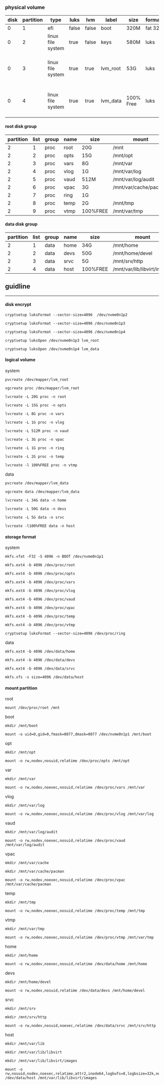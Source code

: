### physical volume
| disk | partition | type              | luks  | lvm   | label    | size      | format | mount                      |
| ---- | --------- | ----------------- | ----- | ----- | -------- | --------- | ------ | -------------------------- |
| 0    | 1         | efi               | false | false | boot     | 320M      | fat 32 | /boot                      |
| 0    | 2         | linux file system | true  | false | keys     | 580M      | luks   | none                       |
| 0    | 3         | linux file system | true  | true  | lvm_root | 53G       | luks   | see logical layout point 1 |
| 0    | 4         | linux file system | true  | true  | lvm_data | 100% Free | luks   | see logical layout point 1 |

#### root disk group

| partition | list | group | name | size | mount                    | format |
| --------- | ---- | ----- | ---- | ---- | -------------------------| ------ |
| 2         | 1    | proc  | root | 20G  | /mnt                     | ext4   |
| 2         | 2    | proc  | opts | 15G  | /mnt/opt                 | ext4   |
| 2         | 3    | proc  | vars | 8G   | /mnt/var                 | ext4   |
| 2         | 4    | proc  | vlog | 1G   | /mnt/var/log             | ext4   |
| 2         | 5    | proc  | vaud | 512M | /mnt/var/log/audit       | ext4   |
| 2         | 6    | proc  | vpac | 3G   | /mnt/var/cache/pacman    | ext4   |
| 2         | 7    | proc  | ring | 1G   |                          | ext4   |
| 2         | 8    | proc  | temp | 2G   | /mnt/tmp                 | ext4   |
| 2         | 9    | proc  | vtmp | 100%FREE    | /mnt/var/tmp      | ext4   |

#### data disk group

| partition | list | group | name | size     | mount                       | format |
| --------- | ---- | ----- | ---- | -------- | ----------------------------| ------ |
| 2         | 1    | data  | home | 34G      | /mnt/home                   | ext4   |
| 2         | 2    | data  | devs | 50G      | /mnt/home/devel             | ext4   |
| 2         | 3    | data  | srvc | 5G       | /mnt/srv/http               | ext4   |
| 2         | 4    | data  | host | 100%FREE | /mnt/var/lib/libvirt/images | xfs    |

## guidline
---
#### disk encrypt
```
cryptsetup luksFormat --sector-size=4096  /dev/nvme0n1p2
```

```
cryptsetup luksFormat --sector-size=4096 /dev/nvme0n1p3
```

```
cryptsetup luksFormat --sector-size=4096 /dev/nvme0n1p4
```

```
cryptsetup luksOpen /dev/nvme0n1p3 lvm_root
```

```
cryptsetup luksOpen /dev/nvme0n1p4 lvm_data
```

#### logical volume
system

```
pvcreate /dev/mapper/lvm_root
```

```
vgcreate proc /dev/mapper/lvm_root
```

```
lvcreate -L 20G proc -n root
```

```
lvcreate -L 15G proc -n opts
```

```
lvcreate -L 8G proc -n vars
```

```
lvcreate -L 1G proc -n vlog
```

```
lvcreate -L 512M proc -n vaud
```

```
lvcreate -L 3G proc -n vpac
```

```
lvcreate -L 1G proc -n ring
```

```
lvcreate -L 2G proc -n temp
```

```
lvcreate -l 100%FREE proc -n vtmp
```

data

```
pvcreate /dev/mapper/lvm_data
```

```
vgcreate data /dev/mapper/lvm_data
```

```
lvcreate -L 34G data -n home
```

```
lvcreate -L 50G data -n devs
```

```
lvcreate -L 5G data -n srvc
```

```
lvcreate -l100%FREE data -n host
```

#### storage format
system

```
mkfs.vfat -F32 -S 4096 -n BOOT /dev/nvme0n1p1
```

```
mkfs.ext4 -b 4096 /dev/proc/root
```

```
mkfs.ext4 -b 4096 /dev/proc/opts
```

```
mkfs.ext4 -b 4096 /dev/proc/vars
```

```
mkfs.ext4 -b 4096 /dev/proc/vlog
```

```
mkfs.ext4 -b 4096 /dev/proc/vaud
```

```
mkfs.ext4 -b 4096 /dev/proc/vpac
```

```
mkfs.ext4 -b 4096 /dev/proc/temp
```

```
mkfs.ext4 -b 4096 /dev/proc/vtmp
```

```
cryptsetup luksFormat --sector-size=4096 /dev/proc/ring
```

data

```
mkfs.ext4 -b 4096 /dev/data/home
```

```
mkfs.ext4 -b 4096 /dev/data/devs
```

```
mkfs.ext4 -b 4096 /dev/data/srvc
```

```
mkfs.xfs -s size=4096 /dev/data/host
```



#### mount partition

root

```
mount /dev/proc/root /mnt
```

boot
```
mkdir /mnt/boot
```

```
mount -o uid=0,gid=0,fmask=0077,dmask=0077 /dev/nvme0n1p1 /mnt/boot
```

opt
```
mkdir /mnt/opt
```

```
mount -o rw,nodev,nosuid,relatime /dev/proc/opts /mnt/opt
```

var
```
mkdir /mnt/var
```

```
mount -o rw,nodev,noexec,nosuid,relatime /dev/proc/vars /mnt/var
```

vlog
```
mkdir /mnt/var/log
```

```
mount -o rw,nodev,noexec,nosuid,relatime /dev/proc/vlog /mnt/var/log
```

vaud
```
mkdir /mnt/var/log/audit
```

```
mount -o rw,nodev,noexec,nosuid,relatime /dev/proc/vaud /mnt/var/log/audit
```

vpac
```
mkdir /mnt/var/cache
```

```
mkdir /mnt/var/cache/pacman
```

```
mount -o rw,nodev,noexec,nosuid,relatime /dev/proc/vpac /mnt/var/cache/pacman
```

temp
```
mkdir /mnt/tmp
```

```
mount -o rw,nodev,noexec,nosuid,relatime /dev/proc/temp /mnt/tmp
```

vtmp
```
mkdir /mnt/var/tmp
```

```
mount -o rw,nodev,noexec,nosuid,relatime /dev/proc/vtmp /mnt/var/tmp
```

home
```
mkdir /mnt/home
```

```
mount -o rw,nodev,noexec,nosuid,relatime /dev/data/home /mnt/home
```

devs
```
mkdir /mnt/home/devel
```

```
mount -o rw,nodev,nosuid,relatime /dev/data/devs /mnt/home/devel
```

srvc
```
mkdir /mnt/srv
```
```
mkdir /mnt/srv/http
```

```
mount -o rw,nodev,nosuid,noexec,relatime /dev/data/srvc /mnt/srv/http
```


host
```
mkdir /mnt/var/lib
```
```
mkdir /mnt/var/lib/libvirt
```
```
mkdir /mnt/var/lib/libvirt/images
```
```
mount -o rw,nosuid,nodev,noexec,relatime,attr2,inode64,logbufs=8,logbsize=32k,noquota /dev/data/host /mnt/var/lib/libvirt/images
```

